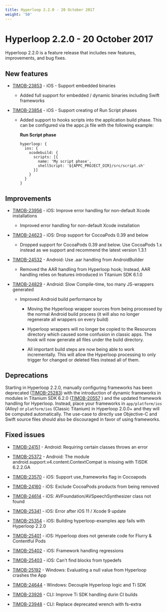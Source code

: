 ```yaml
---
title: Hyperloop 2.2.0 - 20 October 2017
weight: '50'
---
```


# Hyperloop 2.2.0 - 20 October 2017

Hyperloop 2.2.0 is a feature release that includes new features, improvements, and bug fixes.

## New features

* [TIMOB-23853](https://jira.appcelerator.org/browse/TIMOB-23853) - iOS - Support embedded binaries

    * Added full support for embedded / dynamic binaries including Swift frameworks

* [TIMOB-23854](https://jira.appcelerator.org/browse/TIMOB-23854) - iOS - Support creating of Run Script phases

    * Added support to hooks scripts into the application build phase. This can be configured via the appc.js file with the following example:

        **Run Script phase**

        ```
        hyperloop: {
          ios: {
            xcodebuild: {
              scripts: [{
                name: 'My script phase',
                shellScript: '${APPC_PROJECT_DIR}/src/script.sh'
              }]
            }
          }
        }
        ```

## Improvements

* [TIMOB-23956](https://jira.appcelerator.org/browse/TIMOB-23956) - iOS: Improve error handling for non-default Xcode installations

    * Improved error handling for non-default Xcode installation

* [TIMOB-24623](https://jira.appcelerator.org/browse/TIMOB-24623) - iOS: Drop support for CocoaPods 0.39 and below

    * Dropped support for CocoaPods 0.39 and below. Use CocoaPods 1.x instead as we support and recommend the latest version 1.3.1

* [TIMOB-24532](https://jira.appcelerator.org/browse/TIMOB-24532) - Android: Use .aar handling from AndroidBuilder

    * Removed the AAR handling from Hyperloop hook; Instead, AAR handling relies on features introduced in Titanium SDK 6.1.0

* [TIMOB-24829](https://jira.appcelerator.org/browse/TIMOB-24829) - Android: Slow Compile-time, too many JS-wrappers generated

    * Improved Android build performance by

        * Moving the Hyperloop wrapper sources from being processed by the normal Android build process (it will also no longer regenerate all wrappers on every build)

        * Hyperloop wrappers will no longer be copied to the Resources directory which caused some confusion in classic apps. The hook will now generate all files under the build directory.

        * All important build steps are now being able to work incrementally. This will allow the Hyperloop processing to only trigger for changed or deleted files instead all of them.

## Deprecations

Starting in Hyperloop 2.2.0, manually configuring frameworks has been deprecated ([TIMOB-25283](https://jira.appcelerator.org/browse/TIMOB-25283)) with the introduction of dynamic frameworks in modules in Titanium SDK 6.2.0 ([TIMOB-20557](https://jira.appcelerator.org/browse/TIMOB-20557) ) and the updated framework handling for Hyperloop. Instead, place your frameworks in `app/platform/ios` (Alloy) or `platform/ios` (Classic Titanium) in Hyperloop 2.0.0+ and they will be computed automatically. The use-case to directly use Objective-C and Swift source files should also be discouraged in favor of using frameworks.

## Fixed issues

* [TIMOB-24151](https://jira.appcelerator.org/browse/TIMOB-24151) - Android: Requiring certain classes throws an error

* [TIMOB-25372](https://jira.appcelerator.org/browse/TIMOB-25372) - Android: The module android.support.v4.content.ContextCompat is missing with TiSDK 6.2.2.GA

* [TIMOB-23570](https://jira.appcelerator.org/browse/TIMOB-23570) - iOS: Support use\_frameworks flag in Cocoapods

* [TIMOB-24160](https://jira.appcelerator.org/browse/TIMOB-24160) - iOS: Exclude CocoaPods products from being removed

* [TIMOB-24614](https://jira.appcelerator.org/browse/TIMOB-24614) - iOS: AVFoundation/AVSpeechSynthesizer class not found

* [TIMOB-25341](https://jira.appcelerator.org/browse/TIMOB-25341) - iOS: Error after iOS 11 / Xcode 9 update

* [TIMOB-25354](https://jira.appcelerator.org/browse/TIMOB-25354) - iOS: Building hyperloop-examples app fails with Hyperloop 2.2.0

* [TIMOB-25401](https://jira.appcelerator.org/browse/TIMOB-25401) - iOS: Hyperloop does not generate code for Flurry & Contentful Pods

* [TIMOB-25402](https://jira.appcelerator.org/browse/TIMOB-25402) - iOS: Framework handling regressions

* [TIMOB-25403](https://jira.appcelerator.org/browse/TIMOB-25403) - iOS: Can't find blocks from typedefs

* [TIMOB-25192](https://jira.appcelerator.org/browse/TIMOB-25192) - Windows: Evaluating a null value from Hyperloop crashes the App

* [TIMOB-24644](https://jira.appcelerator.org/browse/TIMOB-24644) - Windows: Decouple Hyperloop logic and Ti SDK

* [TIMOB-23926](https://jira.appcelerator.org/browse/TIMOB-23926) - CLI: Improve Ti SDK handling durin CI builds

* [TIMOB-23948](https://jira.appcelerator.org/browse/TIMOB-23948) - CLI: Replace deprecated wrench with fs-extra
